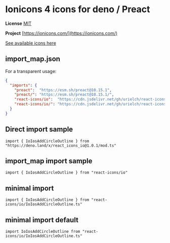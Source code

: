 # Ionicons 4 icons for deno / Preact

**License** [MIT](https://github.com/ionic-team/ionicons/blob/master/LICENSE)

**Project** [https://ionicons.com/](https://ionicons.com/)

[See available icons here](https://react-icons.github.io/react-icons/icons?name=io)

## import_map.json

For a transparent usage:

```json
{
  "imports": {
    "preact":  "https://esm.sh/preact@10.15.1",
    "preact/": "https://esm.sh/preact@10.15.1/",
    "react-icons/io":  "https://cdn.jsdelivr.net/gh/urielch/react-icons-io@1.0.1/mod.ts",
    "react-icons/io/": "https://cdn.jsdelivr.net/gh/urielch/react-icons-io/ico/",
  }
}
```

## Direct import sample

`import { IoIosAddCircleOutline } from "https://deno.land/x/react_icons_io@1.0.1/mod.ts"`

## import_map import sample

`import { IoIosAddCircleOutline } from "react-icons/io"`

## minimal import

`import { IoIosAddCircleOutline } from "react-icons/io/IoIosAddCircleOutline.ts"`

## minimal import default

`import IoIosAddCircleOutline from "react-icons/io/IoIosAddCircleOutline.ts"`

